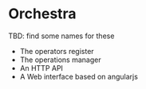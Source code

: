 # Orchestra

TBD: find some names for these

* The operators register
* The operations manager
* An HTTP API
* A Web interface based on angularjs


